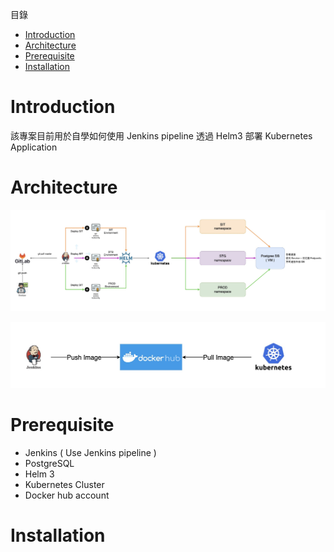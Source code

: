 
目錄
- [Introduction](#introduction)
- [Architecture](#architecture)
- [Prerequisite](#prerequisite)
- [Installation](#installation)


# Introduction
該專案目前用於自學如何使用 Jenkins pipeline 透過 Helm3 部署 Kubernetes Application


# Architecture


![系統連接圖](Architecture.jpg)


![Deploy Image](Architecture1.jpg)



# Prerequisite
- Jenkins ( Use Jenkins pipeline )
- PostgreSQL
- Helm 3
- Kubernetes Cluster
- Docker hub account


# Installation